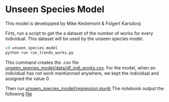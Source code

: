 # Unseen Species Model

This model is developped by Mike Kestemont & Folgert Karsdorp

Firts, run a script to get the a dataset of the number of works for every individual. This dataset will be used by the unseen species model.

```bash
cd unseen_species_model
python run run_trends_works.py
``````

This command creates the .csv file [unseen_species_model/data/df_indi_works.csv](../unseen_species_model/data/df_indi_works.csv). For the model, when an individual has not work mentionned anywhere, we kept the individual and assigned the value 0.

Then run [unseen_species_model/regression.ipynb](../unseen_species_model/regression.ipynb)
The notebook output the following [file](../unseen_species_model/estimations-per-region-3072023.csv)
